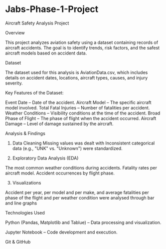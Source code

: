 # Jabs-Phase-1-Project
Aircraft Safety Analysis Project

Overview

This project analyzes aviation safety using a dataset containing records of aircraft accidents. The goal is to identify trends, risk factors, and the safest aircraft models based on accident data.

Dataset

The dataset used for this analysis is AviationData.csv, which includes details on accident dates, locations, aircraft types, causes, and injury severity.

Key Features of the Dataset:

Event Date – Date of the accident.
Aircraft Model – The specific aircraft model involved.
Total Fatal Injuries – Number of fatalities per accident.
Weather Conditions – Visibility conditions at the time of the accident.
Broad Phase of Flight – The phase of flight when the accident occurred.
Aircraft Damage – Level of damage sustained by the aircraft.

Analysis & Findings

1. Data Cleaning
Missing values was dealt with
Inconsistent categorical data (e.g., "UNK" vs. "Unknown") were standardized.

2. Exploratory Data Analysis (EDA)

The most common weather conditions during accidents.
Fatality rates per aircraft model.
Accident occurrences by flight phase.

3. Visualizations

Accident per year, per model and per make, and average fatalities per phase of the flight and per weather condition were analysed through bar and line graphs


Technologies Used

Python (Pandas, Matplotlib and Tablue) – Data processing and visualization.

Jupyter Notebook – Code development and execution.

Git & GitHub
